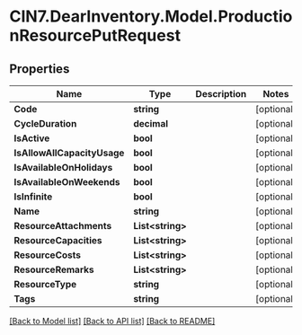 # CIN7.DearInventory.Model.ProductionResourcePutRequest

## Properties

| Name                        | Type                   | Description | Notes      |
| --------------------------- | ---------------------- | ----------- | ---------- |
| **Code**                    | **string**             |             | [optional] |
| **CycleDuration**           | **decimal**            |             | [optional] |
| **IsActive**                | **bool**               |             | [optional] |
| **IsAllowAllCapacityUsage** | **bool**               |             | [optional] |
| **IsAvailableOnHolidays**   | **bool**               |             | [optional] |
| **IsAvailableOnWeekends**   | **bool**               |             | [optional] |
| **IsInfinite**              | **bool**               |             | [optional] |
| **Name**                    | **string**             |             | [optional] |
| **ResourceAttachments**     | **List&lt;string&gt;** |             | [optional] |
| **ResourceCapacities**      | **List&lt;string&gt;** |             | [optional] |
| **ResourceCosts**           | **List&lt;string&gt;** |             | [optional] |
| **ResourceRemarks**         | **List&lt;string&gt;** |             | [optional] |
| **ResourceType**            | **string**             |             | [optional] |
| **Tags**                    | **string**             |             | [optional] |

[[Back to Model list]](../README.md#documentation-for-models) [[Back to API list]](../README.md#documentation-for-api-endpoints) [[Back to README]](../README.md)
